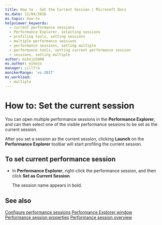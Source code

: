 ```yaml
---
title: How to - Set the Current Session | Microsoft Docs
ms.date: 11/04/2016
ms.topic: how-to
helpviewer_keywords: 
  - current performance sessions
  - Performance Explorer, selecting sessions
  - profiling tools, setting sessions
  - multiple performance sessions
  - performance sessions, setting multiple
  - performance tools, setting current performance session
  - sessions, setting multiple
author: mikejo5000
ms.author: mikejo
manager: jillfra
monikerRange: 'vs-2017'
ms.workload: 
  - multiple
---
```

# How to: Set the current session

You can open multiple performance sessions in the **Performance Explorer**, and can then select one of the visible performance sessions to be set as the current session.

After you set a session as the current session, clicking **Launch** on the **Performance Explorer** toolbar will start profiling the current session.

## To set current performance session

- In **Performance Explorer**, right-click the performance session, and then click **Set as Current Session**.

     The session name appears in bold.

## See also

[Configure performance sessions](../profiling/configuring-performance-sessions.md)
[Performance Explorer window](../profiling/performance-explorer-window.md)
[Performance session properties](../profiling/performance-session-properties.md)
[Performance session overview](../profiling/performance-session-overview.md)
